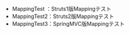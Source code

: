 * MappingTest ：Struts1版Mappingテスト
* MappingTest2：Struts2版Mappingテスト
* MappingTest3：SpringMVC版Mappingテスト
